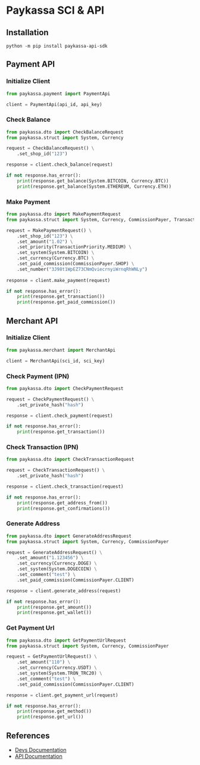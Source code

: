 # Paykassa SCI & API

## Installation

```
python -m pip install paykassa-api-sdk
```

## Payment API

### Initialize Client

```python
from paykassa.payment import PaymentApi

client = PaymentApi(api_id, api_key)
```

### Check Balance

```python
from paykassa.dto import CheckBalanceRequest
from paykassa.struct import System, Currency

request = CheckBalanceRequest() \
    .set_shop_id("123")

response = client.check_balance(request)

if not response.has_error():
    print(response.get_balance(System.BITCOIN, Currency.BTC))
    print(response.get_balance(System.ETHEREUM, Currency.ETH))
```

### Make Payment

```python
from paykassa.dto import MakePaymentRequest
from paykassa.struct import System, Currency, CommissionPayer, TransactionPriority 

request = MakePaymentRequest() \
    .set_shop_id("123") \
    .set_amount("1.02") \
    .set_priority(TransactionPriority.MEDIUM) \
    .set_system(System.BITCOIN) \
    .set_currency(Currency.BTC) \
    .set_paid_commission(CommissionPayer.SHOP) \
    .set_number("3J98t1WpEZ73CNmQviecrnyiWrnqRhWNLy")
 
response = client.make_payment(request)

if not response.has_error():
    print(response.get_transaction())
    print(response.get_paid_commission())
```

## Merchant API

### Initialize Client

```python
from paykassa.merchant import MerchantApi

client = MerchantApi(sci_id, sci_key)
```

### Check Payment (IPN)

```python
from paykassa.dto import CheckPaymentRequest

request = CheckPaymentRequest() \
    .set_private_hash("hash")

response = client.check_payment(request)

if not response.has_error():
    print(response.get_transaction())
```

### Check Transaction (IPN)

```python
from paykassa.dto import CheckTransactionRequest

request = CheckTransactionRequest() \
    .set_private_hash("hash")

response = client.check_transaction(request)

if not response.has_error():
    print(response.get_address_from())
    print(response.get_confirmations())
```

### Generate Address

```python
from paykassa.dto import GenerateAddressRequest
from paykassa.struct import System, Currency, CommissionPayer

request = GenerateAddressRequest() \
    .set_amount("1.123456") \
    .set_currency(Currency.DOGE) \
    .set_system(System.DOGECOIN) \
    .set_comment("test") \
    .set_paid_commission(CommissionPayer.CLIENT)

response = client.generate_address(request)

if not response.has_error():
    print(response.get_amount())
    print(response.get_wallet())
```

### Get Payment Url

```python
from paykassa.dto import GetPaymentUrlRequest
from paykassa.struct import System, Currency, CommissionPayer

request = GetPaymentUrlRequest() \
    .set_amount("110") \
    .set_currency(Currency.USDT) \
    .set_system(System.TRON_TRC20) \
    .set_comment("test") \
    .set_paid_commission(CommissionPayer.CLIENT)

response = client.get_payment_url(request)

if not response.has_error():
    print(response.get_method())
    print(response.get_url())
```

## References
- [Devs Documentation](https://paykassa.pro/en/developers)
- [API Documentation](https://paykassa.pro/docs/)
